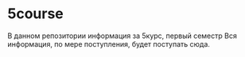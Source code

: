 # 5course
В данном репозитории информация за 5курс, первый семестр
Вся информация, по мере поступления, будет поступать сюда.
